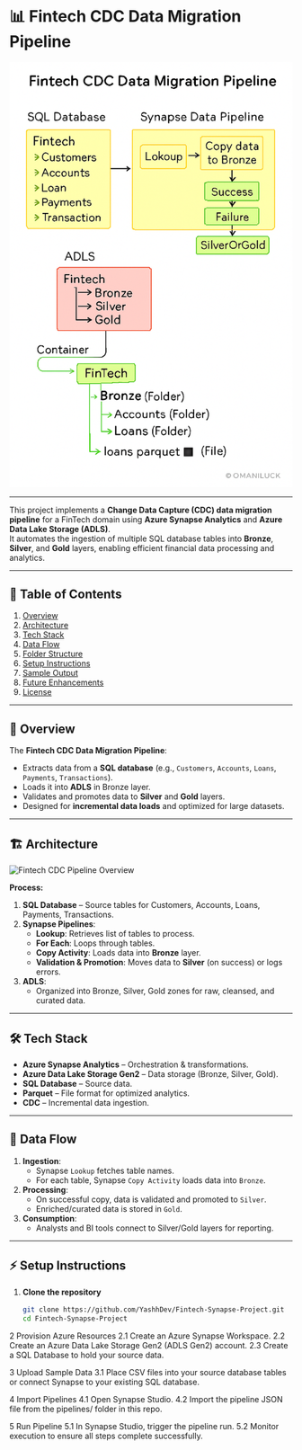 # 📊 Fintech CDC Data Migration Pipeline

![image alt](https://github.com/YashhDev/Fintech-Synapse-Project/blob/50fded196da2e6af51dfd4a7e25522663c5e78b9/architecture%20FinTech.png)


---

This project implements a **Change Data Capture (CDC) data migration pipeline** for a FinTech domain using **Azure Synapse Analytics** and **Azure Data Lake Storage (ADLS)**.  
It automates the ingestion of multiple SQL database tables into **Bronze**, **Silver**, and **Gold** layers, enabling efficient financial data processing and analytics.

---

## 📌 Table of Contents
1. [Overview](#overview)
2. [Architecture](#architecture)
3. [Tech Stack](#tech-stack)
4. [Data Flow](#data-flow)
5. [Folder Structure](#folder-structure)
6. [Setup Instructions](#setup-instructions)
7. [Sample Output](#sample-output)
8. [Future Enhancements](#future-enhancements)
9. [License](#license)

---

## 📜 Overview
The **Fintech CDC Data Migration Pipeline**:
- Extracts data from a **SQL database** (e.g., `Customers`, `Accounts`, `Loans`, `Payments`, `Transactions`).
- Loads it into **ADLS** in Bronze layer.
- Validates and promotes data to **Silver** and **Gold** layers.
- Designed for **incremental data loads** and optimized for large datasets.

---

## 🏗 Architecture

![Fintech CDC Pipeline Overview](docs/architecture.png)

**Process:**
1. **SQL Database** – Source tables for Customers, Accounts, Loans, Payments, Transactions.
2. **Synapse Pipelines**:
   - **Lookup**: Retrieves list of tables to process.
   - **For Each**: Loops through tables.
   - **Copy Activity**: Loads data into **Bronze** layer.
   - **Validation & Promotion**: Moves data to **Silver** (on success) or logs errors.
3. **ADLS**:
   - Organized into Bronze, Silver, Gold zones for raw, cleansed, and curated data.

---

## 🛠 Tech Stack
- **Azure Synapse Analytics** – Orchestration & transformations.
- **Azure Data Lake Storage Gen2** – Data storage (Bronze, Silver, Gold).
- **SQL Database** – Source data.
- **Parquet** – File format for optimized analytics.
- **CDC** – Incremental data ingestion.

---

## 🔄 Data Flow
1. **Ingestion**:
   - Synapse `Lookup` fetches table names.
   - For each table, Synapse `Copy Activity` loads data into `Bronze`.
2. **Processing**:
   - On successful copy, data is validated and promoted to `Silver`.
   - Enriched/curated data is stored in `Gold`.
3. **Consumption**:
   - Analysts and BI tools connect to Silver/Gold layers for reporting.

---


## ⚡ Setup Instructions
1. **Clone the repository**
   ```bash
   git clone https://github.com/YashhDev/Fintech-Synapse-Project.git
   cd Fintech-Synapse-Project
2 Provision Azure Resources
2.1 Create an Azure Synapse Workspace.
2.2 Create an Azure Data Lake Storage Gen2 (ADLS Gen2) account.
2.3 Create a SQL Database to hold your source data.

3 Upload Sample Data
3.1 Place CSV files into your source database tables or connect Synapse to your existing SQL database.

4 Import Pipelines
4.1 Open Synapse Studio.
4.2 Import the pipeline JSON file from the pipelines/ folder in this repo.

5 Run Pipeline
5.1 In Synapse Studio, trigger the pipeline run.
5.2 Monitor execution to ensure all steps complete successfully.

